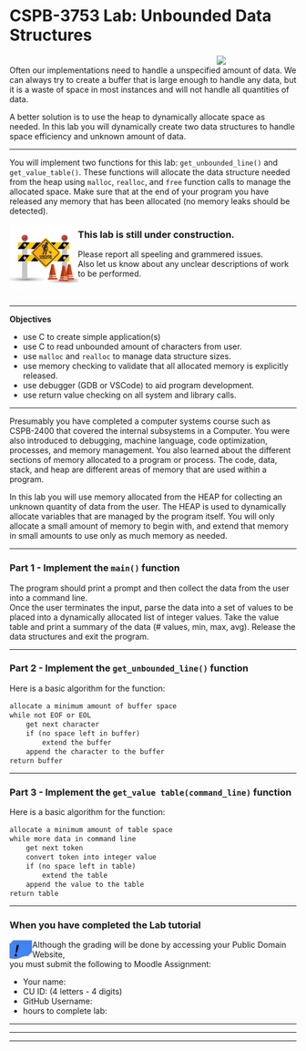 # CSPB-3753 Lab: Unbounded Data Structures
<figure width=100%>
  <IMG SRC="https://www.colorado.edu/cs/profiles/express/themes/cuspirit/logo.png" WIDTH=100 ALIGN="right">
</figure>
<br>
Often our implementations need to handle a unspecified amount of data.  We can always try to create a buffer that is large enough to handle any data, but it is a waste of space in most instances and will not handle all quantities of data.

A better solution is to use the heap to dynamically allocate space as needed.  In this lab you will dynamically create two data structures to handle space efficiency and unknown amount of data.
	
<hr>

You will implement two functions for this lab:  `get_unbounded_line()` and `get_value_table()`.   These functions will allocate the data structure needed from the heap using `malloc`, `realloc`, and `free` function calls to manage the allocated space.   Make sure that at the end of your program you have released any memory that has been allocated (no memory leaks should be detected).
	

    
<img src="images/construction-set-icon.jpg" alt="Under Construction" WIDTH=120 ALIGN="left" />

### This lab is still under construction.  
 
 Please report all speeling and grammered issues.<br>
 Also let us know about any unclear descriptions of work to be performed. 
 <br><br><br>
<hr>    

**Objectives**
	
* use C to create simple application(s) 
* use C to read unbounded amount of characters from user.
* use `malloc` and `realloc` to manage data structure sizes.
* use memory checking to validate that all allocated memory is explicitly released.
* use debugger (GDB or VSCode) to aid program development.
* use return value checking on all system and library calls.
	
<hr>
	
Presumably you have completed a computer systems course such as CSPB-2400 that covered the internal subsystems in a Computer.  You were also introduced to debugging, machine language, code optimization, processes, and memory management.  You also learned about the different sections of memory allocated to a program or process.  The code, data, stack, and heap are different areas of memory that are used within a program.
	
In this lab you will use memory allocated from the HEAP for collecting an unknown quantity of data from the user.  The HEAP is used to dynamically allocate variables that are managed by the program itself.  You will only allocate a small amount of memory to begin with, and extend that memory in small amounts to use only as much memory as needed.
	
<hr>
	
### Part 1 - Implement the `main()` function
The program should print a prompt and then collect the data from the user into a command line.  
Once the user terminates the input, parse the data into a set of values to be placed into a dynamically allocated list of integer values. 
Take the value table and print a summary of the data (# values, min, max, avg).
Release the data structures and exit the program.
	
<hr>
	
### Part 2 - Implement the `get_unbounded_line()` function
Here is a basic algorithm for the function:

	
```
allocate a minimum amount of buffer space
while not EOF or EOL
	get next character
	if (no space left in buffer)
		extend the buffer
	append the character to the buffer
return buffer
```

<hr>
	
### Part 3 - Implement the `get_value table(command_line)` function

Here is a basic algorithm for the function:
```
allocate a minimum amount of table space
while more data in command line
	get next token
	convert token into integer value
	if (no space left in table)
		extend the table
	append the value to the table
return table
```
<hr>
    
### When you have completed the Lab tutorial 

<img src="images/deliverable.png" alt="Deliverable Item" WIDTH=40 ALIGN="left" />
Although the grading will be done by accessing your Public Domain Website, <br>
you must submit the following to Moodle Assignment:

* Your name:
* CU ID: (4 letters - 4 digits)
* GitHub Username:
* hours to complete lab:

<hr><hr><hr>